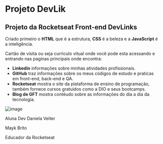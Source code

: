 # Projeto DevLik

## Projeto da Rocketseat Front-end DevLinks

Criado primeiro o **HTML** que é a estrutura, **CSS** é a beleza e a **JavaScript** é a inteligência.  

Cartão de visita ou seja curriculo vitual onde você pode esta acessando e entrando nas paginas principais onde encontra:

* **Linkedin** informações sobre minhas atividades profissionais.
* **GitHub** traz informações sobre os meus códigos de estudo e praticas em front-end, back-end e QA.
* **Rocketseat** mostra o site da plataforma de ensino de programação, também fornece cursos gratuidos como a DIO e seus bootcamps.
* **Blog de GFT** mostra contéudo sobre as informações do dia a dia da tecnologia.




![image](https://user-images.githubusercontent.com/106537496/219759367-202c720a-920c-4a97-b2c9-45812b09d308.png)







Aluna Dev Daniela Velter


 Mayk Brito 

Educador da Rocketseat





